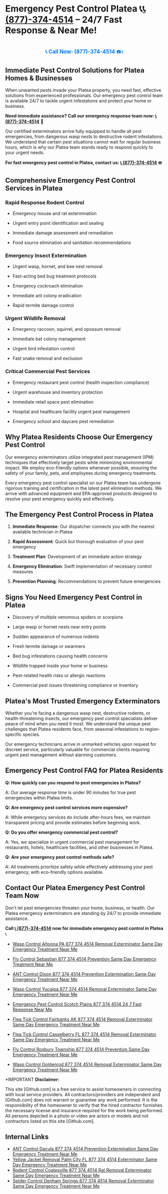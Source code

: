 # Emergency Pest Control Platea 📞[📞 (877)-374-4514](https://pest-control-4514.netlify.app) – 24/7 Fast Response & Near Me! 
# 

<p align="center" style="font-size: 1.2em; font-weight: bold; margin: 20px 0;">
  <a href="https://pest-control-4514.netlify.app" target="_blank" style="color: #007BFF; text-decoration: none;">📞 Call Now: (877)-374-4514 ☎️💧</a>
</p>

## Immediate Pest Control Solutions for Platea Homes & Businesses

When unwanted pests invade your Platea property, you need fast, effective solutions from experienced professionals. Our emergency pest control team is available 24/7 to tackle urgent infestations and protect your home or business.

**Need immediate assistance? Call our emergency response team now: [📞 (877)-374-4514](https://pest-control-4514.netlify.app)** 📱

Our certified exterminators arrive fully equipped to handle all pest emergencies, from dangerous wasp nests to destructive rodent infestations. We understand that certain pest situations cannot wait for regular business hours, which is why our Platea team stands ready to respond quickly to your urgent needs.

**For fast emergency pest control in Platea, contact us: [📞 (877)-374-4514](https://pest-control-4514.netlify.app)** ☎️

## Comprehensive Emergency Pest Control Services in Platea

### Rapid Response Rodent Control

- Emergency mouse and rat extermination  

- Urgent entry point identification and sealing  

- Immediate damage assessment and remediation  

- Food source elimination and sanitation recommendations  

### Emergency Insect Extermination

- Urgent wasp, hornet, and bee nest removal  

- Fast-acting bed bug treatment protocols  

- Emergency cockroach elimination  

- Immediate ant colony eradication  

- Rapid termite damage control  

### Urgent Wildlife Removal

- Emergency raccoon, squirrel, and opossum removal  

- Immediate bat colony management  

- Urgent bird infestation control  

- Fast snake removal and exclusion  

### Critical Commercial Pest Services

- Emergency restaurant pest control (health inspection compliance)  

- Urgent warehouse and inventory protection  

- Immediate retail space pest elimination  

- Hospital and healthcare facility urgent pest management  

- Emergency school and daycare pest remediation  

## Why Platea Residents Choose Our Emergency Pest Control

Our emergency exterminators utilize integrated pest management (IPM) techniques that effectively target pests while minimizing environmental impact. We employ eco-friendly options whenever possible, ensuring the safety of your family, pets, and employees during emergency treatments.

Every emergency pest control specialist on our Platea team has undergone rigorous training and certification in the latest pest elimination methods. We arrive with advanced equipment and EPA-approved products designed to resolve your pest emergency quickly and effectively.

## The Emergency Pest Control Process in Platea

1. **Immediate Response**: Our dispatcher connects you with the nearest available technician in Platea  

2. **Rapid Assessment**: Quick but thorough evaluation of your pest emergency  

3. **Treatment Plan**: Development of an immediate action strategy  

4. **Emergency Elimination**: Swift implementation of necessary control measures  

5. **Prevention Planning**: Recommendations to prevent future emergencies  

## Signs You Need Emergency Pest Control in Platea

- Discovery of multiple venomous spiders or scorpions  

- Large wasp or hornet nests near entry points  

- Sudden appearance of numerous rodents  

- Fresh termite damage or swarmers  

- Bed bug infestations causing health concerns  

- Wildlife trapped inside your home or business  

- Pest-related health risks or allergic reactions  

- Commercial pest issues threatening compliance or inventory  

## Platea's Most Trusted Emergency Exterminators

Whether you're facing a dangerous wasp nest, destructive rodents, or health-threatening insects, our emergency pest control specialists deliver peace of mind when you need it most. We understand the unique pest challenges that Platea residents face, from seasonal infestations to region-specific species.

Our emergency technicians arrive in unmarked vehicles upon request for discreet service, particularly valuable for commercial clients requiring urgent pest management without alarming customers.

## Emergency Pest Control FAQ for Platea Residents

**Q: How quickly can you respond to pest emergencies in Platea?**  

A: Our average response time is under 90 minutes for true pest emergencies within Platea limits.

**Q: Are emergency pest control services more expensive?**  

A: While emergency services do include after-hours fees, we maintain transparent pricing and provide estimates before beginning work.

**Q: Do you offer emergency commercial pest control?**  

A: Yes, we specialize in urgent commercial pest management for restaurants, hotels, healthcare facilities, and other businesses in Platea.

**Q: Are your emergency pest control methods safe?**  

A: All treatments prioritize safety while effectively addressing your pest emergency, with eco-friendly options available.

## Contact Our Platea Emergency Pest Control Team Now

Don't let pest emergencies threaten your home, business, or health. Our Platea emergency exterminators are standing by 24/7 to provide immediate assistance.

**Call [📞 (877)-374-4514](https://pest-control-4514.netlify.app) now for immediate emergency pest control in Platea** 📞


- [Wasp Control Altoona PA 877 374 4514 Removal Exterminator Same Day Emergency Treatment Near Me](https://github.com/allyoucaneatsushiin/plumbing-texas/blob/main/Wasp-Control-Altoona-PA-877-374-4514-Removal-Exterminator-Same-Day-Emergency-Treatment-Near-Me.md)
- [Fly Control Sebastian 877 374 4514 Prevention Same Day Emergency Treatment Near Me](https://github.com/allyoucaneatsushiin/plumbing-texas/blob/main/Fly-Control-Sebastian-877-374-4514-Prevention-Same-Day-Emergency-Treatment-Near-Me.md)
- [ANT Control Dixon 877 374 4514 Prevention Extermination Same Day Emergency Treatment Near Me](https://github.com/allyoucaneatsushiin/plumbing-texas/blob/main/ANT-Control-Dixon-877-374-4514-Prevention-Extermination-Same-Day-Emergency-Treatment-Near-Me.md)


- [Wasp Control Yucaipa 877 374 4514 Removal Exterminator Same Day Emergency Treatment Near Me](https://github.com/allyoucaneatsushiin/plumbing-texas/blob/main/Wasp-Control-Yucaipa-877-374-4514-Removal-Exterminator-Same-Day-Emergency-Treatment-Near-Me.md)
- [Emergency Pest Control Scotch Plains 877 374 4514 24 7 Fast Response Near Me](https://github.com/allyoucaneatsushiin/plumbing-texas/blob/main/Emergency-Pest-Control-Scotch-Plains-877-374-4514-24-7-Fast-Response-Near-Me.md)
- [Flea Tick Control Fairbanks AK 877 374 4514 Removal Exterminator Same Day Emergency Treatment Near Me](https://github.com/allyoucaneatsushiin/plumbing-texas/blob/main/Flea-Tick-Control-Fairbanks-AK-877-374-4514-Removal-Exterminator-Same-Day-Emergency-Treatment-Near-Me.md)


- [Flea Tick Control Casselberry FL 877 374 4514 Removal Exterminator Same Day Emergency Treatment Near Me](https://github.com/allyoucaneatsushiin/plumbing-texas/blob/main/Flea-Tick-Control-Casselberry-FL-877-374-4514-Removal-Exterminator-Same-Day-Emergency-Treatment-Near-Me.md)
- [Fly Control Roxbury Township 877 374 4514 Prevention Same Day Emergency Treatment Near Me](https://github.com/allyoucaneatsushiin/plumbing-texas/blob/main/Fly-Control-Roxbury-Township-877-374-4514-Prevention-Same-Day-Emergency-Treatment-Near-Me.md)
- [Wasp Control Goldenrod 877 374 4514 Removal Exterminator Same Day Emergency Treatment Near Me](https://github.com/allyoucaneatsushiin/plumbing-texas/blob/main/Wasp-Control-Goldenrod-877-374-4514-Removal-Exterminator-Same-Day-Emergency-Treatment-Near-Me.md)


*IMPORTANT **Disclaimer:**  

This site [Github.com] is a free service to assist homeowners in connecting with local service providers. All contractors/providers are independent and [Github.com] does not warrant or guarantee any work performed. It is the responsibility of the homeowner to verify that the hired contractor furnishes the necessary license and insurance required for the work being performed. All persons depicted in a photo or video are actors or models and not contractors listed on this site [Github.com].


## Internal Links
- [ANT Control Dacula 877 374 4514 Prevention Extermination Same Day Emergency Treatment Near Me](https://github.com/allyoucaneatsushiin/plumbing-texas/blob/main/ANT-Control-Dacula-877-374-4514-Prevention-Extermination-Same-Day-Emergency-Treatment-Near-Me.md)
- [Yellow Jacket Removal Palm City FL 877 374 4514 Exterminator Same Day Emergency Treatment Near Me](https://github.com/allyoucaneatsushiin/plumbing-texas/blob/main/Yellow-Jacket-Removal-Palm-City-FL-877-374-4514-Exterminator-Same-Day-Emergency-Treatment-Near-Me.md)
- [Rodent Control Coatesville 877 374 4514 Rat Removal Exterminator Same Day Emergency Treatment Near Me](https://github.com/allyoucaneatsushiin/plumbing-texas/blob/main/Rodent-Control-Coatesville-877-374-4514-Rat-Removal-Exterminator-Same-Day-Emergency-Treatment-Near-Me.md)
- [Spider Control Denham Springs 877 374 4514 Removal Exterminator Same Day Emergency Treatment Near Me](https://github.com/allyoucaneatsushiin/plumbing-texas/blob/main/Spider-Control-Denham-Springs-877-374-4514-Removal-Exterminator-Same-Day-Emergency-Treatment-Near-Me.md)
